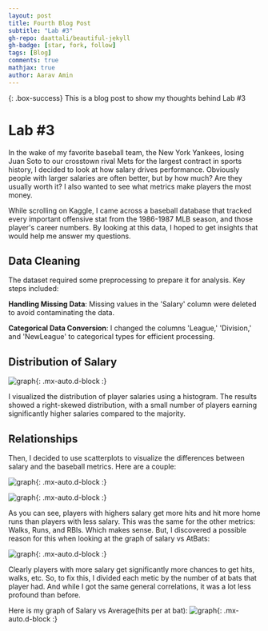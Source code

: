 ```yaml
---
layout: post
title: Fourth Blog Post
subtitle: "Lab #3"
gh-repo: daattali/beautiful-jekyll
gh-badge: [star, fork, follow]
tags: [Blog]
comments: true
mathjax: true
author: Aarav Amin
---
```

{: .box-success}
This is a blog post to show my thoughts behind Lab #3

# Lab #3

In the wake of my favorite baseball team, the New York Yankees, losing Juan Soto to our crosstown rival Mets for the largest contract in sports history, I decided to look at how salary drives performance. Obviously people with larger salaries are often better, but by how much? Are they usually worth it? I also wanted to see what metrics make players the most money.

While scrolling on Kaggle, I came across a baseball database that tracked every important offensive stat from the 1986-1987 MLB season, and those player's career numbers. By looking at this data, I hoped to get insights that would help me answer my questions.

## Data Cleaning

The dataset required some preprocessing to prepare it for analysis. Key steps included:

**Handling Missing Data**: Missing values in the 'Salary' column were deleted to avoid contaminating the data.

**Categorical Data Conversion**: I changed the columns 'League,' 'Division,' and 'NewLeague' to categorical types for efficient processing.

## Distribution of Salary

![graph](https://beautifuljekyll.com/assets/img/Salary_distribution.png){: .mx-auto.d-block :}

I visualized the distribution of player salaries using a histogram. The results showed a right-skewed distribution, with a small number of players earning significantly higher salaries compared to the majority.

## Relationships

Then, I decided to use scatterplots to visualize the differences between salary and the baseball metrics. Here are a couple:

![graph](https://beautifuljekyll.com/assets/img/Salaryvshits.png){: .mx-auto.d-block :}

![graph](https://beautifuljekyll.com/assets/img/SalaryvsHomeruns.png){: .mx-auto.d-block :}

As you can see, players with highers salary get more hits and hit more home runs than players with less salary. This was the same for the other metrics: Walks, Runs, and RBIs. Which makes sense. But, I discovered a possible reason for this when looking at the graph of salary vs AtBats:

![graph](https://beautifuljekyll.com/assets/img/Salaryvsatbat.png){: .mx-auto.d-block :}

Clearly players with more salary get significantly more chances to get hits, walks, etc. So, to fix this, I divided each metic by the number of at bats that player had. And while I got the same general correlations, it was a lot less profound than before.

Here is my graph of Salary vs Average(hits per at bat):
![graph](https://beautifuljekyll.com/assets/img/SalaryvsAvg.png){: .mx-auto.d-block :}